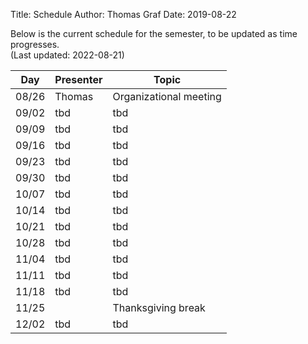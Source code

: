 ﻿Title: Schedule
Author: Thomas Graf
Date: 2019-08-22

Below is the current schedule for the semester, to be updated as time progresses.  
(Last updated: 2022-08-21)


| Day   | Presenter          | Topic                                          |
|-------|--------------------|------------------------------------------------|
| 08/26 | Thomas             | Organizational meeting                         |
| 09/02 | tbd                | tbd                                            |
| 09/09 | tbd                | tbd                                            |
| 09/16 | tbd                | tbd                                            |
| 09/23 | tbd                | tbd                                            |
| 09/30 | tbd                | tbd                                            |
| 10/07 | tbd                | tbd                                            |
| 10/14 | tbd                | tbd                                            |
| 10/21 | tbd                | tbd                                            |
| 10/28 | tbd                | tbd                                            |
| 11/04 | tbd                | tbd                                            |
| 11/11 | tbd                | tbd                                            |
| 11/18 | tbd                | tbd                                            |
| 11/25 |                    | Thanksgiving break                             |
| 12/02 | tbd                | tbd                                            |
